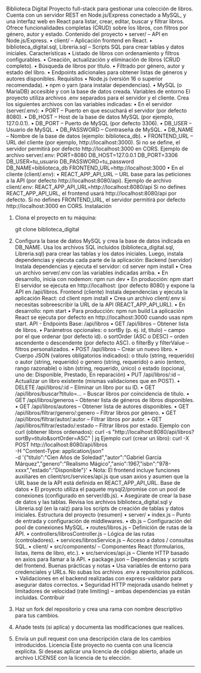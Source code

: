 Biblioteca Digital
Proyecto full-stack para gestionar una colección de libros. Cuenta con un servidor REST en Node.js/Express conectado a MySQL, y una interfaz web en React para listar, crear, editar, buscar y filtrar libros. Ofrece funcionalidades completas (CRUD) sobre los libros, con filtros por género, autor y estado.
Contenido del proyecto
•	server/ – API en Node.js/Express.
•	client/ – Aplicación frontend en React.
•	biblioteca_digital.sql, Libreria.sql – Scripts SQL para crear tablas y datos iniciales.
Características
•	Listado de libros con ordenamiento y filtros configurables.
•	Creación, actualización y eliminación de libros (CRUD completo).
•	Búsqueda de libros por título.
•	Filtrado por género, autor y estado del libro.
•	Endpoints adicionales para obtener listas de géneros y autores disponibles.
Requisitos
•	Node.js (versión 16 o superior recomendada).
•	npm o yarn (para instalar dependencias).
•	MySQL (o MariaDB) accesible y con la base de datos creada.
Variables de entorno
El proyecto utiliza archivos .env separados para el servidor y el cliente. Crea los siguientes archivos con las variables indicadas:
•	En el servidor (server/.env):
•	PORT – Puerto en que escuchará el servidor (por defecto 8080).
•	DB_HOST – Host de la base de datos MySQL (por ejemplo, 127.0.0.1).
•	DB_PORT – Puerto de MySQL (por defecto 3306).
•	DB_USER – Usuario de MySQL.
•	DB_PASSWORD – Contraseña de MySQL.
•	DB_NAME – Nombre de la base de datos (ejemplo: biblioteca_db).
•	FRONTEND_URL – URL del cliente (por ejemplo, http://localhost:3000). Si no se define, el servidor permitirá por defecto http://localhost:3000 en CORS.
Ejemplo de archivo server/.env:
PORT=8080
DB_HOST=127.0.0.1
DB_PORT=3306
DB_USER=tu_usuario
DB_PASSWORD=tu_password
DB_NAME=biblioteca_db
FRONTEND_URL=http://localhost:3000
•	En el cliente (client/.env):
•	REACT_APP_API_URL – URL base para las peticiones a la API (por defecto http://localhost:8080/api).
Ejemplo de archivo client/.env:
REACT_APP_API_URL=http://localhost:8080/api
Si no defines REACT_APP_API_URL, el frontend usará http://localhost:8080/api por defecto. Si no defines FRONTEND_URL, el servidor permitirá por defecto http://localhost:3000 en CORS.
Instalación
1.	Clona el proyecto en tu máquina:

 	git clone <URL-del-repositorio> biblioteca_digital
2.	Configura la base de datos MySQL y crea la base de datos indicada en DB_NAME. Usa los archivos SQL incluidos (biblioteca_digital.sql, Libreria.sql) para crear las tablas y los datos iniciales.
Luego, instala dependencias y ejecuta cada parte de la aplicación:
Backend (servidor)
Instala dependencias y ejecuta el servidor:
cd server
npm install
•	Crea un archivo server/.env con las variables indicadas arriba.
•	En desarrollo, inicia con nodemon:
 	npm run dev
•	En producción:
 	npm start
 	El servidor se ejecuta en http://localhost:<PORT> (por defecto 8080) y expone la API en /api/libros.
Frontend (cliente)
Instala dependencias y ejecuta la aplicación React:
cd client
npm install
•	Crea un archivo client/.env si necesitas sobreescribir la URL de la API (REACT_APP_API_URL).
•	En desarrollo:
 	npm start
•	Para producción:
 	npm run build
 	La aplicación React se ejecuta por defecto en http://localhost:3000 cuando usas npm start.
API - Endpoints
Base: /api/libros
•	GET /api/libros – Obtener lista de libros.
•	Parámetros opcionales:
o	sortBy (p. ej. id, titulo) – campo por el que ordenar (por defecto id).
o	sortOrder (ASC o DESC) – orden ascendente o descendente (por defecto ASC).
o	filterBy y filterValue – filtros personalizados.
•	POST /api/libros – Crear un nuevo libro.
•	Cuerpo JSON (valores obligatorios indicados):
o	titulo (string, requerido)
o	autor (string, requerido)
o	genero (string, requerido)
o	anio (entero, rango razonable)
o	isbn (string, requerido, único)
o	estado (opcional, uno de: Disponible, Prestado, En reparación)
•	PUT /api/libros/:id – Actualizar un libro existente (mismas validaciones que en POST).
•	DELETE /api/libros/:id – Eliminar un libro por su ID.
•	GET /api/libros/buscar?titulo=... – Buscar libros por coincidencia de título.
•	GET /api/libros/generos – Obtener lista de géneros de libros disponibles.
•	GET /api/libros/autores – Obtener lista de autores disponibles.
•	GET /api/libros/filtrar/genero/:genero – Filtrar libros por género.
•	GET /api/libros/filtrar/autor/:autor – Filtrar libros por autor.
•	GET /api/libros/filtrar/estado/:estado – Filtrar libros por estado.
Ejemplo con curl (obtener libros ordenados):
curl -s "http://localhost:8080/api/libros?sortBy=titulo&sortOrder=ASC" | jq
Ejemplo curl (crear un libro):
curl -X POST http://localhost:8080/api/libros \
  -H "Content-Type: application/json" \
  -d '{"titulo":"Cien Años de Soledad","autor":"Gabriel García Márquez","genero":"Realismo Mágico","anio":1967,"isbn":"978-xxxx","estado":"Disponible"}'
•	Nota: El frontend incluye funciones auxiliares en client/src/services/api.js que usan axios y asumen que la URL base de la API está definida en REACT_APP_API_URL.
Base de datos
•	El proyecto utiliza el paquete mysql2/promise con un pool de conexiones (configurado en server/db.js).
•	Asegúrate de crear la base de datos y las tablas. Revisa los archivos biblioteca_digital.sql y Libreria.sql (en la raíz) para los scripts de creación de tablas y datos iniciales.
Estructura del proyecto (resumen)
•	server/
•	index.js – Punto de entrada y configuración de middlewares.
•	db.js – Configuración del pool de conexiones MySQL.
•	routes/libros.js – Definición de rutas de la API.
•	controllers/librosController.js – Lógica de las rutas (controladores).
•	services/librosService.js – Acceso a datos / consultas SQL.
•	client/
•	src/components/ – Componentes React (formularios, listas, items de libro, etc.).
•	src/services/api.js – Cliente HTTP basado en axios para llamar a la API.
•	package.json – Dependencias y scripts del frontend.
Buenas prácticas y notas
•	Usa variables de entorno para credenciales y URLs. No subas los archivos .env a repositorios públicos.
•	Validaciones en el backend realizadas con express-validator para asegurar datos correctos.
•	Seguridad HTTP mejorada usando helmet y limitadores de velocidad (rate limiting) – ambas dependencias ya están incluidas.
Contribuir
1.	Haz un fork del repositorio y crea una rama con nombre descriptivo para tus cambios.
2.	Añade tests (si aplica) y documenta las modificaciones que realices.
3.	Envía un pull request con una descripción clara de los cambios introducidos.
Licencia
Este proyecto no cuenta con una licencia explícita. Si deseas aplicar una licencia de código abierto, añade un archivo LICENSE con la licencia de tu elección.
________________________________________
